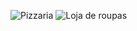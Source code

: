 
![Pizzaria](https://github.com/HarlenJr/EAD04-HTML/assets/161089641/b1ac3b7f-ae49-4cdb-baa7-809b2f2e0817)
![Loja de roupas](https://github.com/HarlenJr/EAD04-HTML/assets/161089641/4fb3b5a6-537d-4c2f-9bf3-b9ee6839b74c)
